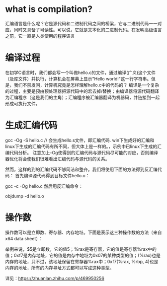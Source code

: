 # what is compilation?
汇编语言是什么呢？它是源代码和二进制代码之间的桥梁，它与二进制代码一一对应，同时又具备了可读性。可以说，它就是文本化的二进制代码。在发明高级语言之前，它一直是人类使用的程序语言

# 编译过程
在初学C语言时，我们都会写一个叫做hello.c的文件，通过编译(广义)这个文件（及库文件）并执行，计算机会在屏幕上显示"Hello world!"这一行字符串。但是，我们不禁发问，计算机究竟是怎样理解hello.c中的代码的？
编译是一个复杂的过程，主要是预由预处理器把源代码中的宏去掉/替换；由编译器将源代码翻译为汇编程序（这是我们的主角）；汇编程序被汇编器翻译为机器码，并链接到一起形成可执行文件。

# 生成汇编代码
gcc -Og -S hello.c   // 会生成hello.s文件，即汇编代码. win下生成好的汇编和linux下生成的汇编代码有所不同，但大体上是一样的。，示例中已linux下生成的汇编代码分析。
注意加上-Og使得到的汇编代码与源代码尽可能的对应，否则编译器优化将会使我们很难看出汇编代码与源代码的关系。

然而，这样的到的汇编代码不够简洁和整齐。我们将使用下面的方法得到反汇编代码：
首先编译源代码得到目标文件hello.o：

gcc -c -Og hello.c
然后用反汇编命令：

objdump -d hello.o

# 操作数
操作数可以是立即数、寄存器、内存地址。下面是表示这三种操作数的方法（来自x64 data sheet）：

举例来说，$5是立即数，它的值5；%rax是寄存器，它的值是寄存器%rax中的值；0xf7是内存地址，它的值是内存中地址为0x07的某种类型的值；(%rax)也是内存的地址，只不过，该地址保留在寄存器%rax中；0xf7(%rax, %rbp, 4)也是内存的地址，所有的内存寻址方式都可以写成这种类型。

详见：https://zhuanlan.zhihu.com/p/469950256
